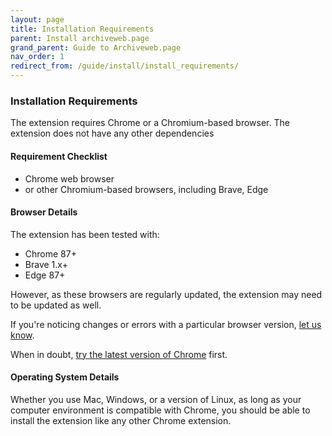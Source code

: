 ```yaml
---
layout: page
title: Installation Requirements
parent: Install archiveweb.page
grand_parent: Guide to Archiveweb.page
nav_order: 1
redirect_from: /guide/install/install_requirements/
---
```


### Installation Requirements

The extension requires Chrome or a Chromium-based browser. The extension does not have any other dependencies

#### <b> Requirement Checklist</b>
* Chrome web browser
* or other Chromium-based browsers, including Brave, Edge

#### <b> Browser Details </b>
The extension has been tested with:

* Chrome 87+
* Brave 1.x+
* Edge 87+

However, as these browsers are regularly updated, the extension may need to be updated as well.

If you're noticing changes or errors with a particular browser version, [let us know](../contact).<br>

When in doubt, [try the latest version of Chrome](https://www.google.com/chrome/) first.


#### <b> Operating System Details </b>
Whether you use Mac, Windows, or a version of Linux, as long as your computer environment is compatible with Chrome, you should be able to install the extension like any other Chrome extension.
